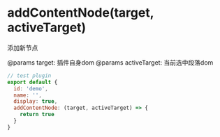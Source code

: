 # addContentNode(target, activeTarget)

添加新节点

@params target: 插件自身dom
@params activeTarget: 当前选中段落dom

```javascript
// test plugin
export default {
  id: 'demo',
  name: '',
  display: true,
  addContentNode: (target, activeTarget) => {
    return true
  }
}
```